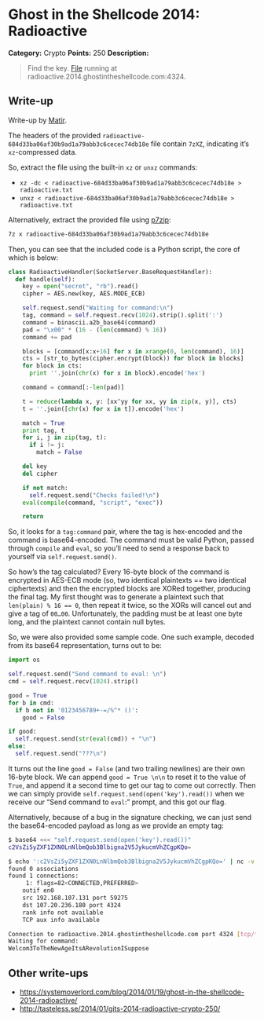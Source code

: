 # Ghost in the Shellcode 2014: Radioactive

**Category:** Crypto
**Points:** 250
**Description:**

> Find the key. [File](https://2014.ghostintheshellcode.com/radioactive-684d33ba06af30b9ad1a79abb3c6cecec74db18e) running at radioactive.2014.ghostintheshellcode.com:4324.

## Write-up

Write-up by [Matir](https://systemoverlord.com/).

The headers of the provided `radioactive-684d33ba06af30b9ad1a79abb3c6cecec74db18e` file contain `7zXZ`, indicating it’s `xz`-compressed data.

So, extract the file using the built-in `xz` or `unxz` commands:

* `xz -dc < radioactive-684d33ba06af30b9ad1a79abb3c6cecec74db18e > radioactive.txt`
* `unxz < radioactive-684d33ba06af30b9ad1a79abb3c6cecec74db18e > radioactive.txt`

Alternatively, extract the provided file using [p7zip](http://p7zip.sourceforge.net/):

```bash
7z x radioactive-684d33ba06af30b9ad1a79abb3c6cecec74db18e
```

Then, you can see that the included code is a Python script, the core of which is below:

```python
class RadioactiveHandler(SocketServer.BaseRequestHandler):
  def handle(self):
    key = open("secret", "rb").read()
    cipher = AES.new(key, AES.MODE_ECB)

    self.request.send("Waiting for command:\n")
    tag, command = self.request.recv(1024).strip().split(':')
    command = binascii.a2b_base64(command)
    pad = "\x00" * (16 - (len(command) % 16))
    command += pad

    blocks = [command[x:x+16] for x in xrange(0, len(command), 16)]
    cts = [str_to_bytes(cipher.encrypt(block)) for block in blocks]
    for block in cts:
      print ''.join(chr(x) for x in block).encode('hex')

    command = command[:-len(pad)]

    t = reduce(lambda x, y: [xx^yy for xx, yy in zip(x, y)], cts)
    t = ''.join([chr(x) for x in t]).encode('hex')

    match = True
    print tag, t
    for i, j in zip(tag, t):
      if i != j:
        match = False

    del key
    del cipher

    if not match:
      self.request.send("Checks failed!\n")
    eval(compile(command, "script", "exec"))

    return
```

So, it looks for a `tag:command` pair, where the tag is hex-encoded and the command is base64-encoded. The command must be valid Python, passed through `compile` and `eval`, so you’ll need to send a response back to yourself via `self.request.send()`.

So how’s the tag calculated? Every 16-byte block of the command is encrypted in AES-ECB mode (so, two identical plaintexts == two identical ciphertexts) and then the encrypted blocks are XORed together, producing the final tag. My first thought was to generate a plaintext such that `len(plain) % 16 == 0`, then repeat it twice, so the XORs will cancel out and give a tag of `00…00`. Unfortunately, the padding must be at least one byte long, and the plaintext cannot contain null bytes.

So, we were also provided some sample code. One such example, decoded from its base64 representation, turns out to be:

```python
import os

self.request.send("Send command to eval: \n")
cmd = self.request.recv(1024).strip()

good = True
for b in cmd:
  if b not in '0123456789+-=/%^* ()':
    good = False

if good:
  self.request.send(str(eval(cmd)) + "\n")
else:
  self.request.send("???\n")
```

It turns out the line `good = False` (and two trailing newlines) are their own 16-byte block. We can append `good = True \n\n` to reset it to the value of `True`, and append it a second time to get our tag to come out correctly. Then we can simply provide `self.request.send(open('key').read())` when we receive our “Send command to `eval`:” prompt, and this got our flag.

Alternatively, because of a bug in the signature checking, we can just send the base64-encoded payload as long as we provide an empty tag:

```bash
$ base64 <<< "self.request.send(open('key').read())"
c2VsZi5yZXF1ZXN0LnNlbmQob3Blbigna2V5JykucmVhZCgpKQo=

$ echo ':c2VsZi5yZXF1ZXN0LnNlbmQob3Blbigna2V5JykucmVhZCgpKQo=' | nc -v radioactive.2014.ghostintheshellcode.com 4324
found 0 associations
found 1 connections:
     1: flags=82<CONNECTED,PREFERRED>
    outif en0
    src 192.168.107.131 port 59275
    dst 107.20.236.180 port 4324
    rank info not available
    TCP aux info available

Connection to radioactive.2014.ghostintheshellcode.com port 4324 [tcp/*] succeeded!
Waiting for command:
Welcom3ToTheNewAgeItsARevolutionISuppose
```

## Other write-ups

* <https://systemoverlord.com/blog/2014/01/19/ghost-in-the-shellcode-2014-radioactive/>
* <http://tasteless.se/2014/01/gits-2014-radioactive-crypto-250/>
